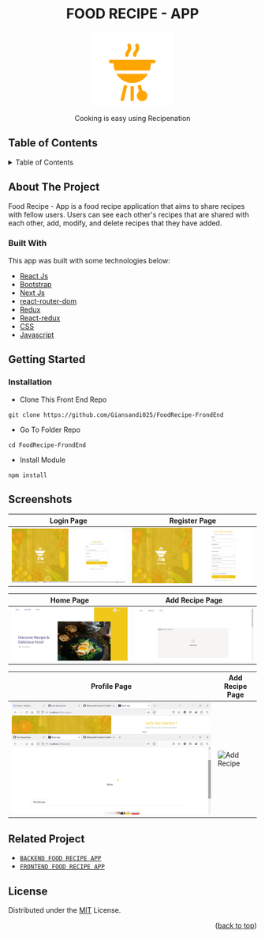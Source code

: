 <h1 align="center">FOOD RECIPE - APP</h1>

<p align="center">
  <img height="150" src="https://github.com/Giansandi025/FoodRecipe-FrondEnd/blob/main/ss/logo.PNG"  />
</p>
 <p align="center">
     Cooking is easy using Recipenation
  </p>

<!-- TABLE OF CONTENTS -->

## Table of Contents

<details>
  <summary>Table of Contents</summary>
  <ol>
    <li>
      <a href="#about-the-project">About The Project</a>
      <ul>
        <li><a href="#built-with">Built with</a></li>
      </ul>
    </li>
    <li>
      <a href="#getting-started">Getting Started</a>
      <ul>
        <li><a href="#installation">Installation</a></li>
      </ul>
    </li>
    <li><a href="#screenshots">Screenshots</a></li>
    <li><a href="#related-project">Related Project</a></li>
    <li><a href="#license">License</a></li>
  </ol>
</details>

## About The Project

Food Recipe - App is a food recipe application that aims to share recipes with fellow users. Users can see each other's recipes that are shared with each other, add, modify, and delete recipes that they have added.



### Built With

This app was built with some technologies below:

- [React Js](https://reactjs.org)
- [Bootstrap](https://www.npmjs.com/package/bootstrap)
- [Next Js](https://nextjs.org/)
- [react-router-dom](https://www.npmjs.com/package/react-router-dom)
- [Redux](https://www.npmjs.com/package/redux)
- [React-redux](https://www.npmjs.com/package/react-redux)
- [CSS](https://developer.mozilla.org/en-US/docs/Web/CSS?retiredLocale=id)
- [Javascript](https://www.javascript.com/)

<!-- GETTING STARTED -->

## Getting Started

### Installation

- Clone This Front End Repo

```
git clone https://github.com/Giansandi025/FoodRecipe-FrondEnd
```

- Go To Folder Repo

```
cd FoodRecipe-FrondEnd
```

- Install Module

```
npm install
```

## Screenshots

| Login Page                                                                                                    | Register Page                                                                                                            |
| ---------------------------------------------------------------------------------------------------------------- | ---------------------------------------------------------------------------------------------------------------------------- |
| ![Login](https://github.com/Giansandi025/FoodRecipe-FrondEnd/blob/main/ss/login.PNG "Login Page") | ![Register](https://github.com/Giansandi025/FoodRecipe-FrondEnd/blob/main/ss/register.png "Register Page") |


| Home Page                                                                                                    | Add Recipe Page                                                                                                            |
| ---------------------------------------------------------------------------------------------------------------- | ---------------------------------------------------------------------------------------------------------------------------- |
| ![Home](https://github.com/Giansandi025/FoodRecipe-FrondEnd/blob/main/ss/landingpage_home.png "Home Page") | ![Add Recipe](https://github.com/Giansandi025/FoodRecipe-FrondEnd/blob/main/ss/AddRecipe.PNG "Add Recipe Page") |


| Profile Page                                                                                                    | Add Recipe Page                                                                                                            |
| ---------------------------------------------------------------------------------------------------------------- | ---------------------------------------------------------------------------------------------------------------------------- |
| ![Profile](https://github.com/Giansandi025/FoodRecipe-FrondEnd/blob/main/ss/Profile_recipe.png "Home Page") | ![Add Recipe](https://github.com/Giansandi025/FoodRecipe-FrondEnd/blob/main/ss/AddRecipe2.PNG "Add Recipe Page") |





## Related Project

- [`BACKEND FOOD RECIPE APP`](https://github.com/Giansandi025/FoodRecipe-Backend)
- [`FRONTEND FOOD RECIPE APP`](https://github.com/Giansandi025/FoodRecipe-FrondEnd)


## License

Distributed under the [MIT](/LICENSE) License.

<p align="right">(<a href="#top">back to top</a>)</p>
